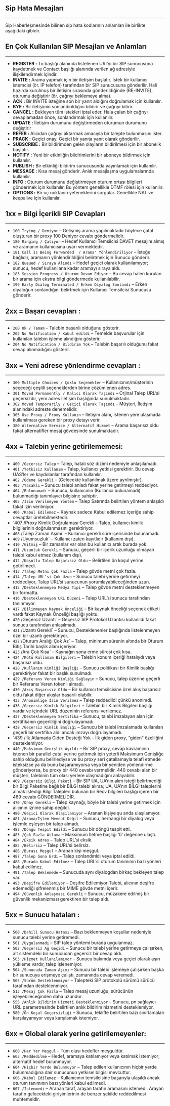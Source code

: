 ## Sip Hata Mesajları
---
Sip Haberleşmesinde bilinen sip hata kodlarının anlamları ile birlikte aşağıdaki gibidir.

## En Çok Kullanılan SIP Mesajları ve Anlamları
---
* **REGISTER  :**	To başlığı alanında listelenen URI’yi bir SIP sunucusuna kaydetmek ve Contact başlığı alanında verilen ağ adresiyle ilişkilendirmek içindir.
* **INVITE    :**	Arama yapmak için bir iletişim başlatır. İstek bir kullanıcı istemcisi (ör. IP telefon) tarafından bir SIP sunucusuna gönderilir. Hali hazırda kurulmuş bir iletişim sırasında gönderildiğinde (RE-INVITE), oturumu değiştirir (ör. çağrıyı beklemeye alma).
* **ACK       :**	Bir INVITE isteğine son bir yanıt aldığını doğrulamak için kullanılır.
* **BYE       :**	Bir iletişimin sonlandırıldığını bildirir ve çağrıyı bitirir.
* **CANCEL    :**	Bekleyen tüm istekleri iptal eder. Hala çalan bir çağrıyı cevaplamadan önce, sonlandırmak için kullanılır.
* **UPDATE    :**	İletişim durumunu değiştirmeden oturumun durumunu değiştirir
* **REFER     :**	Alıcıdan çağrıyı aktarmak amacıyla bir talepte bulunmasını ister.
* **PRACK     :**	Geçici onay. Geçici bir yanıta yanıt olarak gönderilir.
* **SUBSCRIBE :**	Bir bildirimden gelen olayların bildirilmesi için bir abonelik başlatır.
* **NOTIFY    :**	Yeni bir etkinliğin bildirimlerini bir aboneye bildirmek için kullanılır.
* **PUBLISH   :**	Bir etkinliği bildirim sunucusunda yayınlamak için kullanılır.
* **MESSAGE   :**	Kısa mesaj gönderir. Anlık mesajlaşma uygulamalarında kullanılır.
* **INFO      :**	Oturum durumunu değiştirmeyen oturum ortası bilgileri göndermek için kullanılır. Bu yöntem genellikle DTMF rölesi için kullanılır.
* **OPTIONS   :**	Bir uç noktanın yeteneklerini sorgular. Genellikle NAT ve keepalive için kullanılır.

## 1xx = Bilgi İçerikli SIP Cevapları
---

* `100 Trying / Deniyor` – Gelişmiş arama yapılmaktadır böylece çatal oluşturan bir proxy 100 Deniyor cevabı göndermelidir.
* `180 Ringing / Çalıyor` – Hedef Kullanıcı Temsilcisi DAVET mesajını almış ve aramanın kullanıcısına uyarı vermektedir.
* `181 Call Is Being Forwarded  / Arama' Yönlendiriliyor` – İsteğe bağlıdır, aramanın yönlendirildiğini belirtmek için Sunucu gönderir.
* `182 Queued / Sıraya Alındı` – Hedef geçici olarak kullanılamıyor; sunucu, hedef kullanılana kadar aramayı sıraya aldı.
* `183 Session Progress / Oturum Devam Ediyor` – Bu cevap halen kurulan bir arama için ekstra bilgi göndermede kullanılabilir.
* `199 Early Dialog Terminated / Erken Diyalog Sonlandı` – Erken diyaloğun sonlandığını belirtmek için Kullanıcı Temsilcisi Sunucusu gönderir.

## 2xx = Başarı cevapları :
---
* `200 Ok / Tamam` – Talebin başarılı olduğunu gösterir.
* `202 No Notification / Kabul edildi` – Temelde başvurular için kullanılan talebin işleme alındığını gösterir.
* `204 No Notification / Bildirim Yok` – Talebin başarılı olduğunu fakat cevap alınmadığını gösterir.

## 3xx = Yeni adrese yönlendirme cevapları :
---
* `300 Multiple Choices / Çoklu Seçenekler` – Kullanıcının/müşterinin seçeceği çeşitli seçeneklerden birine çözümlenen adres.
* `301 Moved Permanently / Kalıcı Olarak Taşındı` – Orjinal Talep URL’si geçersizdir, yeni adres İletişim başlığında sunulmaktadır.
* `302 Moved Temporarily / Geçici Olarak Taşındı` – Müşteri, İletişim alanındaki adreste denemelidir.
* `305 Use Proxy / Proxy Kullanın` – İletişim alanı, istenen yere ulaşmada kullanılması gereken bir proxy detayı verir.
* `380 Alternative Service / Alternatif Hizmet` – Arama başarısız oldu fakat alternatifler mesaj gövdesinde sunulmaktadır.

## 4xx = Talebin yerine getirilememesi:
---
* `400 /Geçersiz Talep` – Talep, hatalı söz dizimi nedeniyle anlaşılamadı.
* `401 /Yetkisiz Kullanım` – Talep, kullanıcı yetkisi gerektirir. Bu cevap UAS’ler ve kaydolanlar tarafından kullanılır.
* `402 /Ödeme Gerekli` – (Gelecekte kullanılmak üzere ayrılmıştır).
* `403 /Yasaklı` – Sunucu talebi anladı fakat yerine getirmeyi reddediyor.
* `404 /Bulunamadı` – Sunucu, kullanıcının (Kullanıcı bulunamadı) bulunmadığı tanımlayıcı bilgisine sahiptir.
* `405 /İzin Verilmeyen Yöntem` – Talep Satırında belirtilen yöntem anlaşıldı fakat izin verilmiyor.
* `406 /Kabul Edilemez` – Kaynak sadece Kabul edilemez içeriğe sahip cevaptlar üretebilmektedir.
* `407 /Proxy Kimlik Doğrulaması Gerekli – Talep, kullanıcı kimlik bilgilerinin doğrulanmasını gerektiriyor.
* `408` /Talep Zaman Aşımı` – Kullanıcı gerekli süre içerisinde bulunamadı.
* `409` /Uyumsuzluk` – Kullanıcı zaten kayıtlıdır (kullanım dışı).
* `410 /Gitmiş` – Bir zamanlar var olan bu kullanıcı artık burada yok.
* `411 /Uzunluk Gerekli` – Sunucu, geçerli bir içerik uzunluğu olmayan talebi kabul etmez (kullanım dışı).
* `412 /Koşullu Talep Başarısız Oldu` – Belirtilen ön koşul yerine getirilmedi.
* `413 /Talep Metni Çok Fazla` – Talep gövde metni çok fazla.
* `414 /Talep URL’si Çok Uzun` – Sunucu talebi yerine getirmeyi reddediyor, Talep URL’si sunucunun yorumlayabileceğinden uzun.
* `415 /Desteklenmeyen Medya Tipi` – Talep gövde metni desteklenmeyen bir formatta.
* `416 /Desteklenmeyen URL Düzeni` – Talep URL’si sunucu tarafından tanınmıyor.
* `417 /Bilinmeyen Kaynak Önceliği` – Bir kaynak önceliği seçenek etiketi vardı fakat Kaynak Önceliği başlığı yoktu.
* `420` /Geçersiz Uzantı` – Geçersiz SIP Protokol Uzantısı kullanıldı fakat sunucu tarafından anlaşılmadı.
* `421` /Uzantı Gerekli` – Sunucu, Desteklenenler başlığında listelenmeyen özel bir uzantı gerektiriyor.
* `422` /Oturum Aralığı Çok Az` – Talep, minimum sürenin altında bir Oturum Bitiş Tarihi başlık alanı içeriyor.
* `423` /Ara Çok Kısa` – Kaynağın sona erme süresi çok kısa.
* `424 /Kötü Kullanım Bilgileri` – Talebin konum içeriği hatalıydı veya başarısız oldu.
* `428 /Kullanım Kimliği Başlığı` – Sunucu politikası bir Kimlik başlığı gerektiriyor fakat bir başlık sunulmadı.
* `429 /Referans Veren Kimliği Sağlayın` – Sunucu, talep üzerine geçerli bir Referansı Veren token’ı almadı.
* `430 /Akış Başarısız Oldu` – Bir kullanıcı temsilcisine özel akış başarısız oldu fakat diğer akışlar başarılı olabilir.
* `433 /Anonimliğe İzin Verilmez` – Talep reddedildi çünkü anonimdi.
* `436 /Geçersiz Kimlik Bilgileri` – Talebin bir Kimlik Bilgileri başlığı vardır ve içindeki URL düzeninin referansı verilemez.
* `437 /Desteklenmeyen Sertifika` – Sunucu, talebi imzalayan alan için sertifikanın geçerliliğini doğrulayamadı.
* `438 /Geçersiz Kimlik Başlığı` – Sunucu bir talebi imzalamada kullanılan geçerli bir sertifika aldı ancak imzayı doğrulayamadı.
* `439 /İlk Atlamada Giden Desteği Yok – İlk giden proxy, “giden” özelliğini desteklemiyor.
* `440 /Maksimum Genişlik Aşıldı` – Bir SIP proxy, cevap kavramının istenen bir parallel çatal yerine getirmek için yeterli Maksimum Genişliğe sahip olduğunu belirlediyse ve bu proxy seri çatallamayla telafi etmede isteksizse ya da bunu başaramıyorsa veya bir yeniden yönlendirme gönderiyorsa, bu proxy bir 440 cevabı vermelidir. 440 cevabı alan bir müşteri, talebinin tüm olası yerlere ulaşmadığını anlayabilir.
* `469 /Geçersiz Bilgi Paketi` – Bir SIP UA, UA’nın alım isteği belirtmediği bir Bilgi Paketine bağlı bir BİLGİ talebi alırsa; UA, UA’nın BİLGİ taleplerini almak istediği Bilgi Talepleri bulunan bir Recv bilgileri başlığı içeren bir 469 cevabı GÖNDERMELİDİR.
* `470 /Onay Gerekli` – Talep kaynağı, böyle bir talebi yerine getirmek için alıcının iznine sahip değildi.
* `480 /Geçici Olarak Ulaşılamıyor` – Aranan kişiye şu anda ulaşılamıyor.
* `481 /Arama/İşlem Mevcut Değil` – Sunucu, herhangi bir diyalog veya işlemle eşleşen bir talep almadı.
* `482 /Döngü Tespit Edildi` – Sunucu bir döngü tespit etti.
* `483 /Çok Fazla Atlama` – Maksimum İletme başlığı ‘0’ değerine ulaştı.
* `484 /Eksik Adres` – Talep URL’si eksik.
* `485 /Belirsiz` – Talep URL’si belirsiz.
* `486 /Burası Meşgul` – Aranan kişi meşgul.
* `487 /Talep Sona Erdi` – Talep sonlandırıldı veya iptal edildi.
* `488 /Burada Kabul Edilmez` – Talep URL’si oturum tanımının bazı yönleri kabul edilmez.
* `491 /Talep Beklemede` – Sunucuda aynı diyalogdan birkaç bekleyen talep var.
* `493 /Deşifre Edilemiyor` – Deşifre Edilemiyor Talebi, alıcının deşifre edemediği şifrelenmiş bir MIME gövde metni içerir.
* `494 /Güvenlik Anlaşması Gerekli` – Sunucu, müzakere edilmiş bir güvenlik mekanizması gerektiren bir talep aldı.

## 5xx = Sunucu hataları :
---
* `500 /Dahili Sunucu Hatası` – Bazı beklenmeyen koşullar nedeniyle sunucu talebi yerine getiremedi.
* `501 /Uygulanmadı` – SIP talep yöntemi burada uygulanmaz.
* `502 /Geçersiz Ağ Geçidi` – Sunucu bir talebi yerine getirmeye çalışırken, alt sistemdeki bir sunucudan geçersiz bir cevap aldı.
* `503 /Hizmet Kullanılamıyor` – Sunucu bakımda veya geçici olarak aşırı yükleme vardır, talep işlenemiyor.
* `504 /Sunucuda Zaman Aşımı` – Sunucu bir talebi işlemeye çalışırken başka bir sunucuya erişmeye çalıştı, zamanında cevap veremedi.
* `505 /Sürüm Desteklenmiyor` – Talepteki SIP protokolü sürümü sürücü tarafından desteklenmiyor.
* `513 /Mesaj Çok Fazla` – Talep mesaj uzunluğu, sürücünün işleyebileceğinden daha uzundur.
* `555 /Anlık Bildirim Hizmeti Desteklenmiyor` – Sunucu, pn sağlayıcı URL parametresinde belirtilen anlık bildirim hizmetini desteklemiyor.
* `580 /Ön Koşul Geçersizliği` – Sunucu, teklifte belirtilen bazı sınırlamaları karşılayamıyor veya karşılamak istemiyor.

## 6xx = Global olarak yerine getirilemeyenler:
---
* `600 /Her Yer Meşgul` – Tüm olası hedefler meşguldür.
* `603 /Reddedilme` – Hedef, aramaya katılamıyor veya katılmak istemiyor; alternatif hedef bulunmuyor.
* `604 /Hiçbir Yerde Bulunmuyor` – Talep edilen kullanıcının hiçbir yerde bulunmadığına dair sunucunun yetkisel bilgisi mevcuttur.
* `606 /Kabul Edilemez` – Kullanıcının temsilcisine başarıyla ulaşıldı ancak oturum tanımının bazı yönleri kabul edilmedi.
* `607 /İstenmedi` – Aranan taraf, arayan tarafın aramasını istemedi. Arayan tarafın gelecekteki girişimlerinin de benzer şekilde reddedilmesi muhtemeldir.
